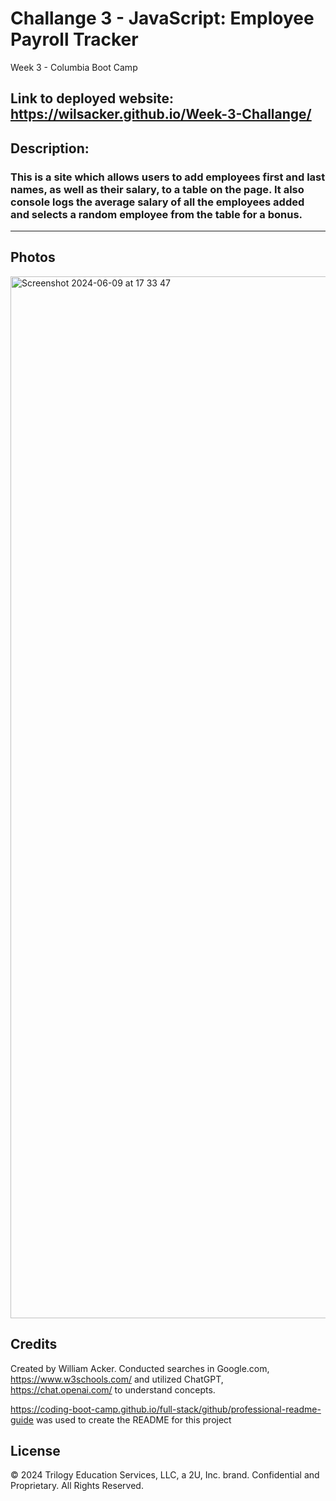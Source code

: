 # Challange 3 - JavaScript: Employee Payroll Tracker
Week 3 - Columbia Boot Camp

## Link to deployed website: https://wilsacker.github.io/Week-3-Challange/

## Description:

### This is a site which allows users to add employees first and last names, as well as their salary, to a table on the page. It also console logs the average salary of all the employees added and selects a random employee from the table for a bonus.


-------------------------------------------------------------------

## Photos

<img width="1667" alt="Screenshot 2024-06-09 at 17 33 47" src="https://github.com/wilsacker/Week-3-Challange/assets/166459358/39376c66-aeb8-4f86-adb1-b22dea1741ec">


## Credits

Created by William Acker. Conducted searches in Google.com, https://www.w3schools.com/ and utilized ChatGPT, https://chat.openai.com/ to understand concepts.

https://coding-boot-camp.github.io/full-stack/github/professional-readme-guide was used to create the README for this project

## License

© 2024 Trilogy Education Services, LLC, a 2U, Inc. brand. Confidential and Proprietary. All Rights Reserved.
